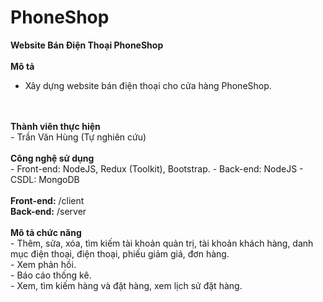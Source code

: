 # PhoneShop
<b>Website Bán Điện Thoại PhoneShop</b>
<br/>
<br/>
<b>Mô tả</b><br/>
- Xây dựng website bán điện thoại cho cửa hàng PhoneShop.
<br/>
<br/>
<b>Thành viên thực hiện</b><br/>
- Trần Văn Hùng (Tự nghiên cứu)<br/>
<br/>
<b>Công nghệ sử dụng</b><br/>
- Front-end: NodeJS, Redux (Toolkit), Bootstrap.
- Back-end: NodeJS
- CSDL: MongoDB
<br/>
<br/>
<b>Front-end:</b> /client<br/>
<b>Back-end:</b> /server
<br/>
<br/>
<b>Mô tả chức năng</b><br/>
- Thêm, sửa, xóa, tìm kiếm tài khoản quản trị, tài khoản khách hàng, danh mục điện thoại, điện thoại, phiếu giảm giá, đơn hàng.<br/>
- Xem phản hồi.<br/>
- Báo cáo thống kê.<br/>
- Xem, tìm kiếm hàng và đặt hàng, xem lịch sử đặt hàng.<br/>
